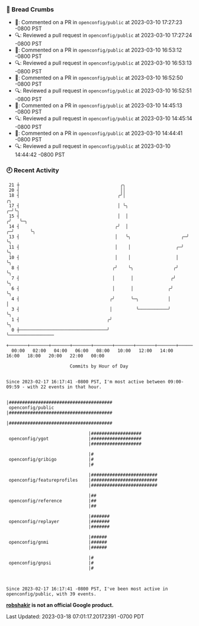 ### 🍞 Bread Crumbs

 * 💬: Commented on a PR in  `openconfig/public` at 2023-03-10 17:27:23 -0800 PST
 * 🔍: Reviewed a pull request in  `openconfig/public` at 2023-03-10 17:27:24 -0800 PST
 * 💬: Commented on a PR in  `openconfig/public` at 2023-03-10 16:53:12 -0800 PST
 * 🔍: Reviewed a pull request in  `openconfig/public` at 2023-03-10 16:53:13 -0800 PST
 * 💬: Commented on a PR in  `openconfig/public` at 2023-03-10 16:52:50 -0800 PST
 * 🔍: Reviewed a pull request in  `openconfig/public` at 2023-03-10 16:52:51 -0800 PST
 * 💬: Commented on a PR in  `openconfig/public` at 2023-03-10 14:45:13 -0800 PST
 * 🔍: Reviewed a pull request in  `openconfig/public` at 2023-03-10 14:45:14 -0800 PST
 * 💬: Commented on a PR in  `openconfig/public` at 2023-03-10 14:44:41 -0800 PST
 * 🔍: Reviewed a pull request in  `openconfig/public` at 2023-03-10 14:44:42 -0800 PST

### 🕘 Recent Activity
```
 21 ┼                                      ╭╮
 20 ┤                                      ││
 18 ┤                                     ╭╯│                            ╭╮
 17 ┤                                     │ ╰╮                         ╭─╯╰╮
 15 ┤                                     │  │                        ╭╯   ╰─╮
 14 ┤                                    ╭╯  │                      ╭─╯      ╰╮
 13 ┤                                    │   ╰╮                   ╭─╯         ╰╮
 11 ┤                                    │    │                 ╭─╯            ╰╮
 10 ┤                                    │    │                 │               ╰╮
  8 ┤                                   ╭╯    ╰╮               ╭╯                ╰╮
  7 ┤                                   │      │              ╭╯                  ╰╮
  6 ┤                                   │      │             ╭╯                    ╰╮
  4 ┤                                  ╭╯      ╰─╮           │                      │
  3 ┤                                  │         ╰───────────╯                      ╰╮
  1 ┤                                 ╭╯                                             ╰╮
  0 ┼─────────────────────────────────╯                                               ╰─────────────────
    +───────+───────+───────+───────+───────+───────+───────+───────+───────+───────+───────+───────+────
  00:00   02:00   04:00   06:00   08:00   10:00   12:00   14:00   16:00   18:00   20:00   22:00   00:00   

						Commits by Hour of Day


Since 2023-02-17 16:17:41 -0800 PST, I'm most active between 09:00-09:59 - with 22 events in that hour.

```



```
                               |#######################################
 openconfig/public             |#######################################
                               |#######################################

                               |###################
 openconfig/ygot               |###################
                               |###################

                               |#
 openconfig/gribigo            |#
                               |#

                               |#########################
 openconfig/featureprofiles    |#########################
                               |#########################

                               |##
 openconfig/reference          |##
                               |##

                               |#######
 openconfig/replayer           |#######
                               |#######

                               |######
 openconfig/gnmi               |######
                               |######

                               |#
 openconfig/gnpsi              |#
                               |#



Since 2023-02-17 16:17:41 -0800 PST, I've been most active in openconfig/public, with 39 events.

```
**[robshakir](mailto:robjs@google.com) is not an official Google product.**  


Last Updated: 2023-03-18 07:01:17.20172391 -0700 PDT

